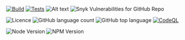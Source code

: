 [![Build](https://github.com/TiagoVenceslau/ui-decorators-web/actions/workflows/nodejs-build.yaml/badge.svg)](http://www.pdmfc.com)
[![Tests](https://github.com/TiagoVenceslau/ui-decorators-web/actions/workflows/jest-test.yaml/badge.svg)](http://www.pdmfc.com)
![Alt text](https://raw.github.com/TiagoVenceslau/ui-decorators-web/master/workdocs/badges/badge-lines.svg?sanitize=true)
![Snyk Vulnerabilities for GitHub Repo](https://img.shields.io/snyk/vulnerabilities/github/TiagoVenceslau/ui-decorators-web?style=plastic)

![Licence](https://img.shields.io/github/license/TiagoVenceslau/ui-decorators-web.svg)
![GitHub language count](https://img.shields.io/github/languages/count/TiagoVenceslau/ui-decorators-web?style=plastic)
![GitHub top language](https://img.shields.io/github/languages/top/TiagoVenceslau/ui-decorators-web?style=plastic)
[![CodeQL](https://github.com/starnowski/posmulten/workflows/CodeQL/badge.svg)](https://github.com/TiagoVenceslau/ui-decorators-web/actions?query=workflow%3ACodeQL)

![Node Version](https://img.shields.io/badge/dynamic/json.svg?url=https%3A%2F%2Fraw.githubusercontent.com%2Fbadges%2Fshields%2Fmaster%2Fpackage.json&label=Node&query=$.engines.node&colorB=blue)
![NPM Version](https://img.shields.io/badge/dynamic/json.svg?url=https%3A%2F%2Fraw.githubusercontent.com%2Fbadges%2Fshields%2Fmaster%2Fpackage.json&label=NPM&query=$.engines.npm&colorB=purple)
